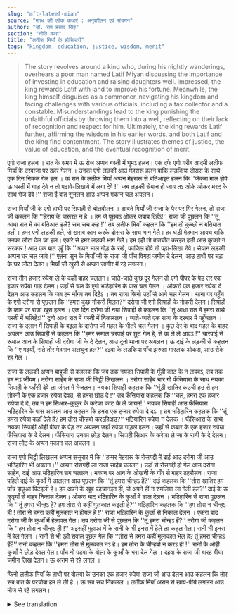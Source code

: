 ```yaml
---
slug: "mft-lateef-mian"
source: "मगध की लोक कथाएं : अनुशाीलन एवं संचयन"
author: "डॉ. राम प्रसाद सिंह"
section: "नीति कथा"
title: "लतीफ मियाँ के होसियारी"
tags: "kingdom, education, justice, wisdom, merit"
---
```

<blockquote>
The story revolves around a king who, during his nightly wanderings, overhears a poor man named Latif Miyan discussing the importance of investing in education and raising daughters well. Impressed, the king rewards Latif with land to improve his fortune. Meanwhile, the king himself disguises as a commoner, navigating his kingdom and facing challenges with various officials, including a tax collector and a constable. Misunderstandings lead to the king punishing the unfaithful officials by throwing them into a well, reflecting on their lack of recognition and respect for him. Ultimately, the king rewards Latif further, affirming the wisdom in his earlier words, and both Latif and the king find contentment. The story illustrates themes of justice, the value of education, and the eventual recognition of merit.
</blockquote>

एगो राजा हलन । रात के समय में ऊ रोज अप्पन बस्ती में घूमऽ हलन। एक दफे एगो गरीब आदमी लतीफ मियाँ के दरवाजा पर ठहर गेलन । उनका एगो लड़की आउ मेहरारू हलन बाकि लड़किया दोसरा के साथे एक दिन निकल गेल हल । ऊ रात के लतीफ मियाँ अप्पन मेहरारू से बतिआइत हलन कि ''जेकरा माल होवे ऊ धरती में गाड़ देवे न तो पढ़ावे-लिखावे में लगा देवे !'' जब लड़की सेयान हो जाय तऽ ओके ओकर मरद के साथ भेज देवे !'' राजा ई बात सुनलन आउ अप्पन मकान चल अयलन। 

राजा मियाँ जी के एगो हाथी पर सिपाही से बोलवौलन । आवते मियाँ जी राजा के पैर पर गिर गेलन, तो राजा जी कहलन कि ''डेराय के जरूरत न हे । हम जे पूछवऽ ओकर जबाब दिहँऽ!'' राजा जी पूछलन कि ''तूं आधा रात में का बतिआत हलें? सच.सच कह !'' तब लतीफ मियाँ कहलन कि ''हम तो कुच्छो न बतियात हली। हमर एगो लड़की हले, से खराब काम करके दोसरा के साथ भाग गेलै। हर घड़ी मेहमान आवथ बाकि उनका लौटा देल जा हल। एकरे से हमर लड़की भाग गेलै। हम एही तो बातचीत करइत हली आउ कुच्छो न सरकार ! आउ एक बात एहूँ कि ''अप्पन माल गोड़ के रखे, फाजिल होवे तो पढ़ा-लिखा देवे। सेयान लड़की अप्पन घर चल जावे !'' एतना सुन के मियाँ जी के राजा जी पाँच विगहा जमीन दे देलन, आउ हाथी पर चढ़ा के घर लौटा देलन। मियाँ जी खुसी से अप्पन जागीर में रहे लगलन।
 
राजा तीन हजार रुपेया ले के कहीं बाहर चललन। जाते-जाते कुछ दूर गेलन तो एगो पीपर के पेड़ तर एक हजार रुपेया गाड़ देलन। उहाँ से चल के एगो भठिहारिन के पास चल गेलन । ओकरो एक हजार रुपेया दे देलन आउ कहलन कि जब हम माँगव तब दिहेंऽ । तब राजा फिनो उहाँ से आगे चल गेलन। थाना पर पहुँच के एगो दरोगा से पूछलन कि ''हमरा कुछ नौकरी मिलत?'’ दरोगा जी एगो सिपाही के नोकरी देलन। सिपाही के काम पर राजा खुस हलन । एक दिन दरोगा जी नया सिपाही से कहलन कि ''तूं आधा रात में हमरा साथे गस्ती में चलिहेंऽ!'' दूनो आधा रात में गस्ती में निकललन । जाते-जाते एक राजा के दरबार में पहुँचलन । राजा के दलान में सिपाही के बइठा के दारोगा जी महल के भीतरे चल गेलन । कुछ देर के बाद महल के बाहर अयलन आउ सिपाही से कहलन कि ''हमर रूमाल चरपाई पर छूट गेल हे, से ऊ ले ले आवऽ !'' चारपाई से रूमाल आन के सिपाही जी दरोगा जी के दे देलन, आउ दूनो थाना पर अयलन। ऊ दाई के लड़की से कहलन कि ''ए मइयाँ, राते तोर मेहमान अलथुन हल?'’ दइवा के लड़किया पाँच झरुआ मारलक ओकरा, आउ रोके रह गेल । 

राजा के लड़की अप्पन बाबूजी से कहलक कि जब तक नयका सिपाही के मूँड़ी काट के न लयवऽ, तब तक हम नऽ जीयम। दरोगा साहेब के राजा जी चिट्ठी लिखलन । दरोगा साहेब चार गो फँसियारा के साथ नयका सिपाही के फाँसी देवे ला जंगल में भेजलन। नयका सिपाही कहलक कि ''मूंड़ी खातिर कउची हउ से हम तोहनी के एक हजार रुपेया देवउ, से हमरा छोड़ दे !'' तब फँसियारा कहलक कि ''चल, हमरा एक हजार रुपेया दे दे, तब न हम सिआर-कुकुर के करेजा काट के ले जायम!'' नयका सिपाही आउ फँसियारा भठिहारिन के पास अयलन आउ कहलन कि हमरा एक हजार रुपेया दे दऽ । तब भठिहारिन कहलक कि ''तूं हमरा रुपेया कहाँ देले हें? हम तोरा चीन्हबो करऽहिअउ?'’ भठियारिन रुपेया न देलक । फँसिआरा के साथे नयका सिपाही ओही पीपर के पेड़ तर अयलन जहाँ रुपेया गाड़ले हलन। उहाँ से कबार के एक हजार रुपेया फँसियारा के दे देलन। फँसियारा उनका छोड़ देलन। सिपाही सिआर के करेजा ले जा के रानी के दे देलन। राजा लौट के अप्पन मकान चल अचलन । 

राजा एगो चिट्ठी लिखलन अप्पन ससुरार में कि ''हम्मर मेहरारू के रोसगद्दी में दाई आउ दरोगा जी आउ भठिहारिन भी अयतन।'' अप्पन रोसगद्दी ला राजा साहेब चललन। उहाँ से रोसगद्दी हो गेल आउ दरोगा साहेब, दाई आउ भठिहारिन सब चललन। मकान पर आन के ओखनी के गाँव से बाहर ठहरौलन। राजा पहिले दाई के कुआँ में डाललन आउ पूछलन कि ''तूं हमरा चीन्हऽ हें?'' दाई कहलक कि ''तोरा खातिर हम पाँच झडुआ पिटइली हे। हम अपने के खूब पहचानइत ही, जे अपने हीं न रुमलिया ला गेली हल?'’ दाई के ऊ कुइयाँ से बाहर निकाल देलन। ओकरा बाद भठिहारिन के कुआँ में डाल देलन । भठिहारिन से राजा पूछलन कि ''तूं हमरा चीन्हऽ हें? हम तोरा से कहीं मुलकात कइली हे?'’ भठिहारिन कहलक कि ''हम तोरा न चीन्हऽ ही ! तोरा से हमरा कहीं मुलकात न होयल हे !'' राजा भठिहारिन के कुआँ से निकाल देलन । एकरा बाद दरोगा जी के कुआँ में हेलावल गेल। तब दरोगा जी से पूछलन कि ''तूं हमरा चीन्हऽ हें?'’ दरोगा जी कहलन कि ''हम तोरा न चीन्हऽ ही !'' अइसहीं मुहाफा में के रानी के भी इनरा में हेले ला कहल गेल। रानी भी इनरा में हेल गेलन । रानी से भी एही सवाल पूछल गेल कि ''तोरा से हमरा कहीं मुलाकात भेल हे? तूं हमरा चीन्हऽ हें?'’ रानी कहलन कि ''हमरा तोरा से मुलकात नऽ हे। हम तोरा के चीन्हबो न करऽ ही !'' रानी के ओही कुआँ में छोड़ देवल गेल। पाँच गो पटवा के बोला के कुआँ के भरा देल गेल । दइवा के राजा जी बारह बीघा जमीन लिख देलन। ऊ अराम से रहे लगल । 

फिनो लतीफ मियाँ के हाथी पर बोलवा के उनका एक हजार रुपेया राजा जी आउ देलन आउ कहलन कि तोर सब बात के परचोबा हम ले ली हे । ऊ सब सच निकलल । लतीफ मियाँ अराम से खाय-पीये लगलन आउ मौज से रहे लगलन।

<details>
<summary>See translation</summary>

Once upon a time, there was a king. Every night, he roamed around his kingdom. One time, he stopped at the door of a poor man named Latif Miyan. Latif had a daughter and a wife, but the daughters had gone out with someone else. That night, Latif was talking to his wife, saying, "Those who have wealth either bury it in the ground or invest it in education! When the girl grows up, she is sent off with her husband!" The king overheard this and returned to his palace.

The king called for a soldier on an elephant. As he arrived, the soldier fell at the king's feet, and the king said, "There is no need to be afraid. I will answer whatever you ask!" The king asked, "What were you talking about at midnight? Speak the truth!" Latif replied, "I wasn't saying anything. I have a daughter who has run away with someone else after doing something wrong. Guests keep coming, but they are sent back. This is what I was talking about, nothing else, Your Majesty! And one more thing: 'Invest your wealth to educate and teach. The grown-up girl should go to her own home!'" After hearing this, the king granted Latif five bighas of land and sent him back home on the elephant. Latif was happy and began to live comfortably in his new estate.

The king took three thousand rupees and went out somewhere. After going a little distance, he buried one thousand rupees under a peepal tree. From there, he went to a tax collector's place and gave him another one thousand rupees, saying that he should return it when he needed it. The king then moved on. Upon reaching the police station, he asked an officer, "Will I get any job?" The officer gave him a position as a constable, and the king was pleased with his work. One day, the officer told the new constable, "You will come with me for the night patrol!" The two set out on their patrol at midnight. On their way, they reached the king's court. The officer seated the constable and then went inside the palace. After a while, he came out and told the constable, "I left my handkerchief on the bed, go bring it!" The constable brought the handkerchief from the bed and handed it to the officer, and both returned to the station. The officer asked a woman, "Hey lady, was your guest here last night?"

The king's daughter told her father that she would not live until the new constable was beheaded. The king wrote a letter to the officer. The officer sent the new constable to the forest with four executioners to be hanged. The new constable said, "For my head, I have a hundred rupees, so please let me go!" The executioner replied, "Alright, give me the one thousand rupees, and I'll take you back with a pig's heart!" The new constable and the executioner went to the tax collector and said, "Please give me one thousand rupees." The tax collector replied, "Where will you give me the money? I don't recognize you!" The tax collector refused to give the money. Agreeing with the executioner, the new constable went back to the peepal tree where he had buried the money. He took out one thousand rupees from there and gave it to the executioner, who then let him go. The constable went back and gave the pig's heart to the queen. The king returned to his palace.

The king wrote a letter to his in-laws that "My wife is in the royal kitchen, and the officer and tax collector have also come." The king then went to his kitchen. There, a ceremony took place, and everyone returned, leaving them outside the village. First, the king dropped the tax collector into a well and asked, "Do you recognize me?" The tax collector said, "I have beaten you five times. I well know you, who else would have gone down with a rumor?" The king pulled him out of the well. After that, he dropped the tax collector into the well. The king asked the tax collector, "Do you recognize me? Have we met somewhere?" The tax collector replied, "I do not know you! We have not met!" The king pulled the tax collector out. After that, the officer was also thrown into the well. The king asked the officer, "Do you recognize me?" The officer replied, "I do not know you!" This continued for the queen, who was also thrown in. The queen was asked the same question: "Have we met anywhere? Do you recognize me?" The queen replied, "I have not met you. I do not recognize you!" She was then left in the well. Five pots were dropped into the well and filled with the water. The king granted the old woman twelve bighas of land. She began to live comfortably.

Finally, the king called Latif Miyan and gave him one thousand rupees and said, "I have received all your words. They turned out to be true." Latif began to live comfortably and enjoy his life.
</details>